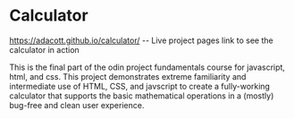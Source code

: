 # Calculator
https://adacott.github.io/calculator/ -- Live project pages link to see the calculator in action

This is the final part of the odin project fundamentals course for javascript, html, and css. This project demonstrates extreme familiarity and intermediate use of HTML, CSS, and javscript to create a fully-working calculator that supports the basic mathematical operations in a (mostly) bug-free and 
clean user experience.
